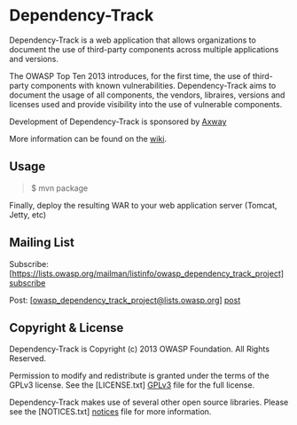 Dependency-Track
=========

Dependency-Track is a web application that allows organizations to document the use of third-party components across multiple applications and versions.

The OWASP Top Ten 2013 introduces, for the first time, the use of third-party components with known vulnerabilities. Dependency-Track aims to document the usage of all components, the vendors, libraires, versions and licenses used and provide visibility into the use of vulnerable components.

Development of Dependency-Track is sponsored by [Axway]

More information can be found on the [wiki].


Usage
-

> $ mvn package

Finally, deploy the resulting WAR to your web application server (Tomcat, Jetty, etc)


Mailing List
-

Subscribe: [https://lists.owasp.org/mailman/listinfo/owasp_dependency_track_project] [subscribe]

Post: [owasp_dependency_track_project@lists.owasp.org] [post]

Copyright & License
-

Dependency-Track is Copyright (c) 2013 OWASP Foundation. All Rights Reserved.

Permission to modify and redistribute is granted under the terms of the GPLv3 license. See the [LICENSE.txt] [GPLv3] file for the full license.

Dependency-Track makes use of several other open source libraries. Please see the [NOTICES.txt] [notices] file for more information.


  [wiki]: https://www.owasp.org/index.php/OWASP_Dependency_Track_Project
  [subscribe]: https://https://lists.owasp.org/mailman/listinfo/owasp_dependency_track_project
  [post]: mailto:owasp_dependency_track_project@lists.owasp.org
  [GPLv3]: https://github.com/stevespringett/dependency-track/blob/master/LICENSE.txt
  [notices]: https://github.com/stevespringett/dependency-track/blob/master/NOTICES.txt
  [axway]: http://www.axway.com
